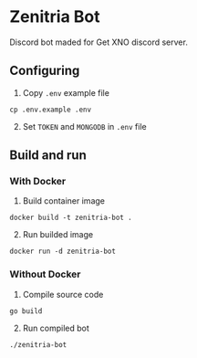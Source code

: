 # Zenitria Bot

Discord bot maded for Get XNO discord server.

## Configuring

1. Copy `.env` example file

```
cp .env.example .env
```

2. Set `TOKEN` and `MONGODB` in `.env` file

## Build and run

### With Docker

1. Build container image

```
docker build -t zenitria-bot .
```

2. Run builded image

```
docker run -d zenitria-bot
```

### Without Docker

1. Compile source code

```
go build
```

2. Run compiled bot

```
./zenitria-bot
```
